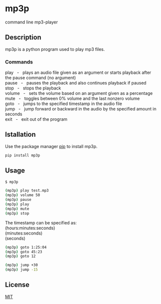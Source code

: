 # mp3p
command line mp3-player

## Description
mp3p is a python program used to play mp3 files.

### Commands
play &nbsp; - &nbsp; plays an audio file given as an argument or starts playback after the pause command (no argument)\
pause &nbsp; - &nbsp; pauses the playback and also continues playback if paused\
stop &nbsp; - &nbsp; stops the playback\
volume &nbsp; - &nbsp; sets the volume based on an argument given as a percentage\
mute &nbsp; - &nbsp; toggles between 0% volume and the last nonzero volume\
goto &nbsp; - &nbsp; jumps to the specified timestamp in the audio file\
jump &nbsp; - &nbsp; jump forward or backward in the audio by the specified amount in seconds\
exit &nbsp; - &nbsp; exit out of the program

## Istallation
Use the package manager [pip](https://pip.pypa.io/en/stable/) to install mp3p.
```bash
pip install mp3p
```

## Usage
```bash
$ mp3p

(mp3p) play test.mp3
(mp3p) volume 50
(mp3p) pause
(mp3p) play
(mp3p) mute
(mp3p) stop
```
The timestamp can be specified as:\
(hours:minutes:seconds)\
(minutes:seconds)\
(seconds)
```bash
(mp3p) goto 1:25:04
(mp3p) goto 45:23
(mp3p) goto 12

(mp3p) jump +30
(mp3p) jump -15
```

## License
[MIT](https://choosealicense.com/licenses/mit/)
